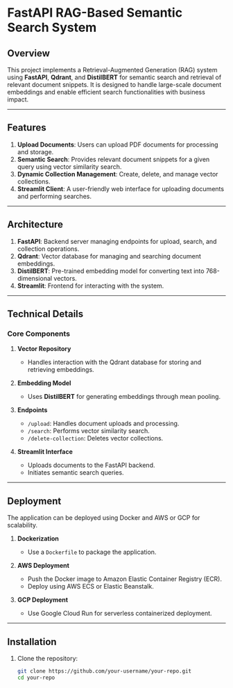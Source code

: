 # FastAPI RAG-Based Semantic Search System

## Overview
This project implements a Retrieval-Augmented Generation (RAG) system using **FastAPI**, **Qdrant**, and **DistilBERT** for semantic search and retrieval of relevant document snippets. It is designed to handle large-scale document embeddings and enable efficient search functionalities with business impact.

---

## Features
1. **Upload Documents**: Users can upload PDF documents for processing and storage.
2. **Semantic Search**: Provides relevant document snippets for a given query using vector similarity search.
3. **Dynamic Collection Management**: Create, delete, and manage vector collections.
4. **Streamlit Client**: A user-friendly web interface for uploading documents and performing searches.

---

## Architecture
1. **FastAPI**: Backend server managing endpoints for upload, search, and collection operations.
2. **Qdrant**: Vector database for managing and searching document embeddings.
3. **DistilBERT**: Pre-trained embedding model for converting text into 768-dimensional vectors.
4. **Streamlit**: Frontend for interacting with the system.

---

## Technical Details
### **Core Components**
1. **Vector Repository**
   - Handles interaction with the Qdrant database for storing and retrieving embeddings.

2. **Embedding Model**
   - Uses **DistilBERT** for generating embeddings through mean pooling.

3. **Endpoints**
   - `/upload`: Handles document uploads and processing.
   - `/search`: Performs vector similarity search.
   - `/delete-collection`: Deletes vector collections.

4. **Streamlit Interface**
   - Uploads documents to the FastAPI backend.
   - Initiates semantic search queries.

---

## Deployment
The application can be deployed using Docker and AWS or GCP for scalability.

1. **Dockerization**
   - Use a `Dockerfile` to package the application.

2. **AWS Deployment**
   - Push the Docker image to Amazon Elastic Container Registry (ECR).
   - Deploy using AWS ECS or Elastic Beanstalk.

3. **GCP Deployment**
   - Use Google Cloud Run for serverless containerized deployment.

---

## Installation

1. Clone the repository:
   ```bash
   git clone https://github.com/your-username/your-repo.git
   cd your-repo
